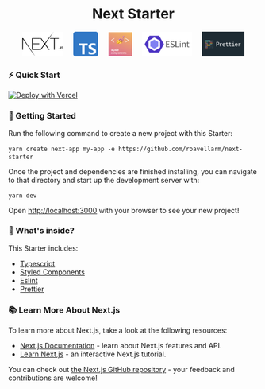 <h1 align="center">
  <strong>Next Starter</strong>
</h1>

<p align="center">
  <img src="assets/next.png" height="50px" />&nbsp;&nbsp;&nbsp;&nbsp;
  <img src="assets/ts.png" height="50px" />&nbsp;&nbsp;&nbsp;&nbsp;
  <img src="assets/styled-components.png" height="50px" />&nbsp;&nbsp;&nbsp;&nbsp;
  <img src="assets/eslint.png" height="50px" />&nbsp;&nbsp;&nbsp;&nbsp;
  <img src="assets/prettier.png" height="50px" />
</p>

### ⚡️ Quick Start

[![Deploy with Vercel](https://vercel.com/button)](https://vercel.com/new/project?template=https://github.com/roavellarm/next-starter)

### 🚀 Getting Started

Run the following command to create a new project with this Starter:

```
yarn create next-app my-app -e https://github.com/roavellarm/next-starter
```

Once the project and dependencies are finished installing, you can navigate to
that directory and start up the development server with:

```
yarn dev
```

Open [http://localhost:3000](http://localhost:3000) with your browser to see your new project!

### 🧐 What's inside?

This Starter includes:

- [Typescript](https://www.typescriptlang.org/)
- [Styled Components](https://styled-components.com/)
- [Eslint](https://eslint.org/)
- [Prettier](https://prettier.io/)

### 📚 Learn More About Next.js

To learn more about Next.js, take a look at the following resources:

- [Next.js Documentation](https://nextjs.org/docs) - learn about Next.js features and API.
- [Learn Next.js](https://nextjs.org/learn) - an interactive Next.js tutorial.

You can check out [the Next.js GitHub repository](https://github.com/vercel/next.js/) - your feedback and contributions are welcome!
